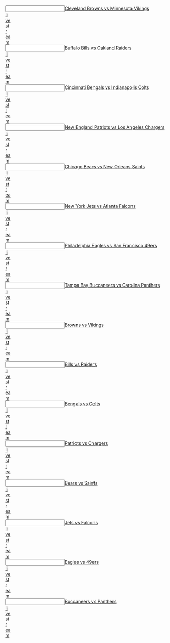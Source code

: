  <article></article><input data="dot"><a href="https://tinyurl.com/y898ogwe">Cleveland Browns vs Minnesota Vikings  </article><article>li</article><article>ve</article><article> st</article><article>r</article><article>ea</article>m</a></input>  
 <article></article><input data="dot"><a href="https://tinyurl.com/y8v93clr">Buffalo Bills vs Oakland Raiders  </article><article>li</article><article>ve</article><article> st</article><article>r</article><article>ea</article>m</a></input>  
 <article></article><input data="dot"><a href="https://tinyurl.com/ycupms8z">Cincinnati Bengals vs Indianapolis Colts  </article><article>li</article><article>ve</article><article> st</article><article>r</article><article>ea</article>m</a></input>  
 

 
 <article></article><input data="dot"><a href="https://tinyurl.com/yb7xwgyc">New England Patriots vs Los Angeles Chargers  </article><article>li</article><article>ve</article><article> st</article><article>r</article><article>ea</article>m</a></input>  
 <article></article><input data="dot"><a href="https://tinyurl.com/y9nsghpp">Chicago Bears vs New Orleans Saints  </article><article>li</article><article>ve</article><article> st</article><article>r</article><article>ea</article>m</a></input>  
 <article></article><input data="dot"><a href="https://tinyurl.com/y96dm8c9">New York Jets vs Atlanta Falcons  </article><article>li</article><article>ve</article><article> st</article><article>r</article><article>ea</article>m</a></input>  
 

 
 <article></article><input data="dot"><a href="https://tinyurl.com/y96vbqvt">Philadelphia Eagles vs San Francisco 49ers  </article><article>li</article><article>ve</article><article> st</article><article>r</article><article>ea</article>m</a></input>  
 <article></article><input data="dot"><a href="https://tinyurl.com/yb7ph5vf">Tampa Bay Buccaneers vs Carolina Panthers  </article><article>li</article><article>ve</article><article> st</article><article>r</article><article>ea</article>m</a></input>  
 

 

 
 <article></article><input data="dot"><a href="https://tinyurl.com/yak3jgwb">Browns vs Vikings  </article><article>li</article><article>ve</article><article> st</article><article>r</article><article>ea</article>m</a></input> 
 <article></article><input data="dot"><a href="https://tinyurl.com/ya4r5c3z">Bills vs Raiders  </article><article>li</article><article>ve</article><article> st</article><article>r</article><article>ea</article>m</a></input> 
 <article></article><input data="dot"><a href="https://tinyurl.com/yd5snlun">Bengals vs Colts  </article><article>li</article><article>ve</article><article> st</article><article>r</article><article>ea</article>m</a></input> 
 

 
 <article></article><input data="dot"><a href="https://tinyurl.com/y9k5fvcj">Patriots vs Chargers  </article><article>li</article><article>ve</article><article> st</article><article>r</article><article>ea</article>m</a></input> 
 <article></article><input data="dot"><a href="https://tinyurl.com/yd2btamo">Bears vs Saints  </article><article>li</article><article>ve</article><article> st</article><article>r</article><article>ea</article>m</a></input> 
 <article></article><input data="dot"><a href="https://tinyurl.com/ybxlapvd">Jets vs Falcons  </article><article>li</article><article>ve</article><article> st</article><article>r</article><article>ea</article>m</a></input> 
 

 
 <article></article><input data="dot"><a href="https://tinyurl.com/y8l9vqmq">Eagles vs 49ers  </article><article>li</article><article>ve</article><article> st</article><article>r</article><article>ea</article>m</a></input> 
 <article></article><input data="dot"><a href="https://tinyurl.com/ya9japw6">Buccaneers vs Panthers  </article><article>li</article><article>ve</article><article> st</article><article>r</article><article>ea</article>m</a></input>
